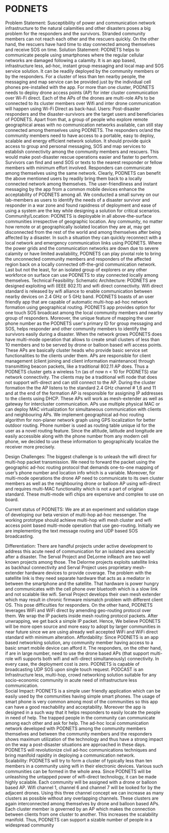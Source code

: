 # PODNETS



Problem ​Statement:  Susceptibility of power and communication network infrastructure to the natural calamities and other disasters poses a big problem for the responders and the survivors. Stranded community members can not reach each other and the rescuers quickly. On the other hand, the rescuers have hard time to stay connected among themselves and receive SOS on time.
Solution ​Statement:  PODNETS helps to communicate people using smartphones where the regular cellular networks are damaged following a calamity. It is an app based, infrastructure less, ad-hoc, instant group messaging and local map and SOS service solution. It can be readily deployed by the community members or by the responders. For a cluster of less than ten nearby people, the messaging and map service can be provided just by the individual cell phones pre-installed with the app. For more than one cluster, PODNETS needs to deploy drone access points (AP) for inter cluster communication over Wi-Fi direct. Each of the APs of the drones are multi-role APs to be connected to its cluster members over Wifi and inter drone communication will happen using Wi-Fi Direct as back-haul.
Users: Post-disaster responders and the disaster-survivors are the target users and beneficiaries of PODNETS. Apart from that, a group of people who explore remote geographical areas with no communication networks available, can still stay connected among themselves using PODNETS. 
            The responders or/and the community members need to have access to a portable, easy to deploy, scalable and energy efficient network solution. It should provide quick access to group and personal messaging, SOS and map services to establish connectivity among the community members and rescuers. This would make post-disaster rescue operations easier and faster to perform. Survivors can find and send SOS or texts to the nearest responder or fellow members with minimum effort involved. Responders can communicate among themselves using the same network.
             Clearly, PODNETS can benefit the above mentioned users by readily bring them back to a locally connected network among themselves. The user-friendliness and instant messaging by the app from a common mobile devices enhance the acceptability of PODNETS among all. 
              We conducted a small survey on our lab-members as users to identify the needs of a disaster survivor and responder in a war zone and found rapidness of deployment and ease of using a system are the key while designing a solution for critical scenarios.
Community/Location: PODNETS is deployable in all above-the-surface communities irrespective of geographic location. Any community, no matter how remote or at geographically isolated location they are at, may get disconnected from the rest of the world and among themselves after being affected by a disaster. In such a situation they can quickly reconnect with a local network and emergency communication links using PODNETS. 
     Where the power grids and the communication networks are down due to severe calamity or have limited availability, PODNETS can play pivotal role to bring the unconnected community members and responders of the affected region back on a locally connected off-the-grid communication network. 
          Last but not the least, for an isolated group of explorers or any other workforce on surface can use PODNETS  to stay connected locally among themselves.
Technical Feasibility: Schematic Architecture: PODNETS are designed exploiting wifi (IEEE 802.11) and wifi direct connectivity. Wifi direct standard is released by wifi alliance to enable communication between nearby devices on 2.4 GHz or 5 GHz band. PODNETS boasts of an user friendly app that are capable of automatic multi-hop ad-hoc network formation using geographical routing. PODNETS app provides option for one touch SOS broadcast among the local community members and nearby group of responders. Moreover, the unique feature of mapping the user phone number as the PODNETS user's primary ID for group messaging and SOS, helps responder and other community members to identify the survivors easily during a disaster. When the network grows PODNETS does have multi-mode operation that allows to create small clusters of less than 10 members and to be served by drone or balloon based wifi access points. These APs are basically cluster heads who provide basic service set functionalities to the clients under them. APs are responsible for client management (client joining and client information maintenance) through transmitting beacon packets, like a traditional 802.11 AP does. Thus a PODNETS cluster gets a wireless 1:n (as of now n < 10 for PODNETS) star network connectivity. The clients may be a traditional wifi node that does not support wifi-direct and can still connect to the AP. During the cluster formation the the AP listens to the standard 2.4 GHz channel # 1,6 and 11 and at the end of the formation AP is responsible for assigning IP addresses to the clients using DHCP. 
 These APs will work as mesh-extender as well as gateway for intercluster communication. APs use multiple physical MAC or can deploy MAC virtualization for simultaneous communication with clients and neighbouring APs. We implement geographical ad-hoc routing algorithm for non-planer network graph using GPS localization for better outdoor routing. Phone number is used as routing table unique id for the user as a novel routing feature. Since the altitude, latitude and longitude are easily accessible along with the phone number from any modern cell phone, we decided to use these information to geographically localize the receiver more precisely.
 
Design Challenges: The biggest challenge is to unleash the wifi direct for multi-hop packet transmission. We need to forward the packet using the geographic ad-hoc routing protocol that demands one-to-one mapping of user’s phone number and location info which is a variable. Moreover, for multi-mode operations the drone AP need to communicate to its own cluster members as well as the neighbouring drone or balloon AP using wifi-direct and requires multi-MAC functionality which is not a part of original standard. These multi-mode wifi chips are expensive and complex to use on board.

Current status of PODNETS: We are at an experiment and validation stage of developing our beta version of multi-hop ad-hoc messenger. The working prototype should achieve multi-hop wifi mesh cluster and wifi access point based multi-mode operation that use geo-routing. Initially we are implementing the text message routing and UDP based SOS broadcasting.
   
Differentiation: There are handful projects under active development to address this acute need of communication for an isolated area specially after a disaster. The Serval Project and DeLorme inReach are two well known projects among those. 
 The Delorme projects exploits satellite links as backhaul connectivity and Serval Project uses proprietary mesh-extender hardware devices to provide coverage. The problem with the satellite link is they need separate hardware that acts as a mediator in between the smartphone and the satellite. That hardware is power hungry and communicates with the cell phone over bluetooth which is a slow link and not scalable like wifi. Serval Project develops their own mesh extender which may result in chronic firmware mismatch problem with different client OS. This pose difficulties for responders.
 On the other hand, PODNETS leverages WiFi and WiFi direct by amending geo-routing protocol over them. We wrap the IP packets inside mesh routing protocol packets. After unwrapping, we get back a simple IP packet. Hence, We believe PODNETS will be more open source and more easy to adopt by larger communities in near future since we are using already well accepted WiFi and WiFi direct standard with minimum alteration.
Affordability: Since PODNETS is an app based networking solution, any community member having access to a basic smart mobile device can afford it. The responders, on the other hand, if are in large number, need to use the drone based APs (that support multi-role wifi supports both wifi and wifi-direct simultaneously)  connectivity. In every case, the deployment cost is zero. PODNETS is capable of broadcasting UDP SOS upon single touch request. PODCAST is an Infrastructure less, multi-hop, crowd networking solution suitable for any socio-economic community in acute need of infrastructure less communication.  
Social ​Impact:  PODNETS is a simple user friendly application which can be easily used by the communities having simple smart phones. The usage of smart phone is very common among most of the communities so this app can have a good reachability and acceptability. Moreover the app is designed in a such way that it helps responders to easily locate the people in need of help. The trapped people in the community can communicate among each other and ask for help. The ad-hoc local communication network developed with PODNETS among the community members themselves and between the community members and the responders shows maximum utilization of the technology and thus have a strong impact on the way a post-disaster situations are approached in these days. PODNETS will revolutionize civil ad-hoc communications techniques and bring manifold rapidity in deploying a communication network.      
Scalability: PODNETS will try to form a cluster of typically less than ten members in a community using wifi in their electronic devices. Various such communities can be formed in the whole area. Since PODNETS will be unleashing the untapped power of wifi-direct technology, it can be made highly scalable. Each community will be assigned with a drone or balloon based AP. Wifi channel 1, channel 6 and channel 7 will be looked for by the adjacent drones. Using this three channel concept we can increase as many clusters as possible without any overlapping channels. These clusters are again interconnected among themselves by drone and balloon based APs. Each cluster member is governed by an AP which makes the connection between clients from one cluster to another. This increases the scalability manifold. Thus, PODNETS can support a sizable number of people in a widespread community 
